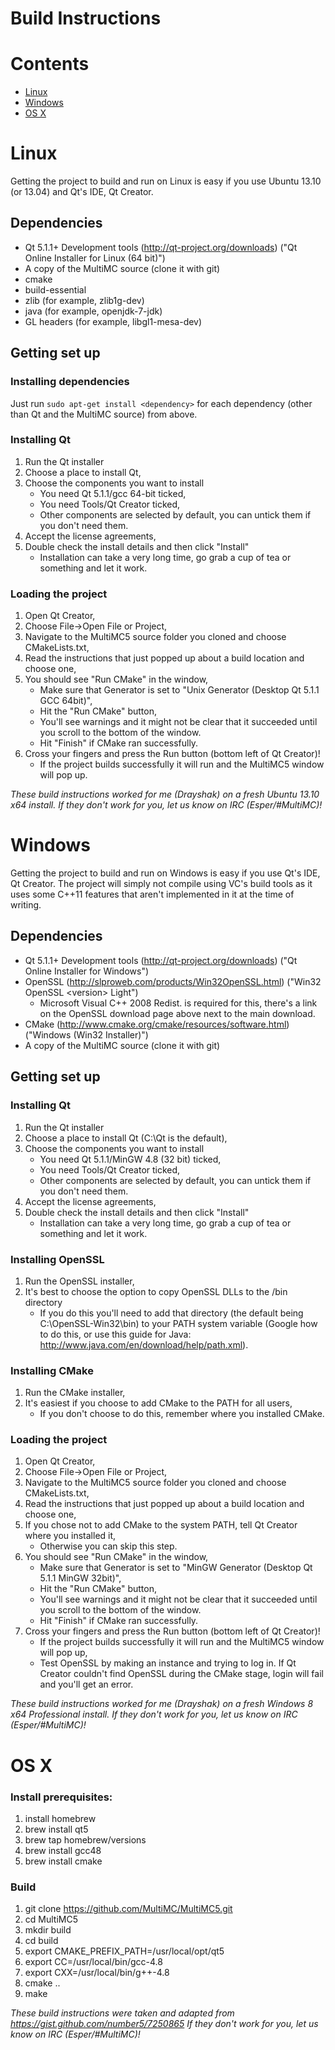 Build Instructions
==================

# Contents
* [Linux](#linux)
* [Windows](#windows)
* [OS X](#os-x)

# Linux

Getting the project to build and run on Linux is easy if you use Ubuntu 13.10 (or 13.04) and Qt's IDE, Qt Creator.

## Dependencies
* Qt 5.1.1+ Development tools (http://qt-project.org/downloads) ("Qt Online Installer for Linux (64 bit)")
* A copy of the MultiMC source (clone it with git)
* cmake
* build-essential
* zlib (for example, zlib1g-dev)
* java (for example, openjdk-7-jdk)
* GL headers (for example, libgl1-mesa-dev)

## Getting set up

### Installing dependencies
Just run `sudo apt-get install <dependency>` for each dependency (other than Qt and the MultiMC source) from above.

### Installing Qt
1. Run the Qt installer
2. Choose a place to install Qt,
3. Choose the components you want to install
    - You need Qt 5.1.1/gcc 64-bit ticked,
    - You need Tools/Qt Creator ticked,
    - Other components are selected by default, you can untick them if you don't need them.
4. Accept the license agreements,
5. Double check the install details and then click "Install"
    - Installation can take a very long time, go grab a cup of tea or something and let it work.

### Loading the project
1. Open Qt Creator,
2. Choose File->Open File or Project,
3. Navigate to the MultiMC5 source folder you cloned and choose CMakeLists.txt,
4. Read the instructions that just popped up about a build location and choose one,
5. You should see "Run CMake" in the window,
    - Make sure that Generator is set to "Unix Generator (Desktop Qt 5.1.1 GCC 64bit)",
    - Hit the "Run CMake" button,
    - You'll see warnings and it might not be clear that it succeeded until you scroll to the bottom of the window.
    - Hit "Finish" if CMake ran successfully.
6. Cross your fingers and press the Run button (bottom left of Qt Creator)!
    - If the project builds successfully it will run and the MultiMC5 window will pop up.

*These build instructions worked for me (Drayshak) on a fresh Ubuntu 13.10 x64 install. If they don't work for you, let us know on IRC (Esper/#MultiMC)!*

# Windows

Getting the project to build and run on Windows is easy if you use Qt's IDE, Qt Creator. The project will simply not compile using VC's build tools as it uses some C++11 features that aren't implemented in it at the time of writing.

## Dependencies
* Qt 5.1.1+ Development tools (http://qt-project.org/downloads) ("Qt Online Installer for Windows")
* OpenSSL (http://slproweb.com/products/Win32OpenSSL.html) ("Win32 OpenSSL \<version\> Light")
    - Microsoft Visual C++ 2008 Redist. is required for this, there's a link on the OpenSSL download page above next to the main download.
* CMake (http://www.cmake.org/cmake/resources/software.html) ("Windows (Win32 Installer)")
* A copy of the MultiMC source (clone it with git)

## Getting set up

### Installing Qt
1. Run the Qt installer
2. Choose a place to install Qt (C:\Qt is the default),
3. Choose the components you want to install
    - You need Qt 5.1.1/MinGW 4.8 (32 bit) ticked,
    - You need Tools/Qt Creator ticked,
    - Other components are selected by default, you can untick them if you don't need them.
4. Accept the license agreements,
5. Double check the install details and then click "Install"
    - Installation can take a very long time, go grab a cup of tea or something and let it work.

### Installing OpenSSL
1. Run the OpenSSL installer,
2. It's best to choose the option to copy OpenSSL DLLs to the /bin directory
    - If you do this you'll need to add that directory (the default being C:\OpenSSL-Win32\bin) to your PATH system variable (Google how to do this, or use this guide for Java: http://www.java.com/en/download/help/path.xml).

### Installing CMake
1. Run the CMake installer,
2. It's easiest if you choose to add CMake to the PATH for all users,
    - If you don't choose to do this, remember where you installed CMake.

### Loading the project
1. Open Qt Creator,
2. Choose File->Open File or Project,
3. Navigate to the MultiMC5 source folder you cloned and choose CMakeLists.txt,
4. Read the instructions that just popped up about a build location and choose one,
5. If you chose not to add CMake to the system PATH, tell Qt Creator where you installed it,
    - Otherwise you can skip this step.
6. You should see "Run CMake" in the window,
    - Make sure that Generator is set to "MinGW Generator (Desktop Qt 5.1.1 MinGW 32bit)",
    - Hit the "Run CMake" button,
    - You'll see warnings and it might not be clear that it succeeded until you scroll to the bottom of the window.
    - Hit "Finish" if CMake ran successfully.
7. Cross your fingers and press the Run button (bottom left of Qt Creator)!
    - If the project builds successfully it will run and the MultiMC5 window will pop up,
    - Test OpenSSL by making an instance and trying to log in. If Qt Creator couldn't find OpenSSL during the CMake stage, login will fail and you'll get an error.

*These build instructions worked for me (Drayshak) on a fresh Windows 8 x64 Professional install. If they don't work for you, let us know on IRC (Esper/#MultiMC)!*

# OS X

### Install prerequisites:
1. install homebrew
2. brew install qt5
3. brew tap homebrew/versions
4. brew install gcc48
5. brew install cmake

### Build
1. git clone https://github.com/MultiMC/MultiMC5.git
2. cd MultiMC5
3. mkdir build
4. cd build
5. export CMAKE_PREFIX_PATH=/usr/local/opt/qt5
6. export CC=/usr/local/bin/gcc-4.8
7. export CXX=/usr/local/bin/g++-4.8
8. cmake ..
9. make
  
*These build instructions were taken and adapted from https://gist.github.com/number5/7250865 If they don't work for you, let us know on IRC (Esper/#MultiMC)!*
